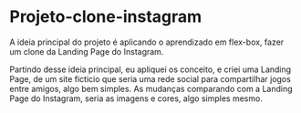 # Projeto-clone-instagram

A ideia principal do projeto é aplicando o aprendizado em flex-box, fazer um clone da Landing Page do Instagram.

Partindo desse ideia principal, eu apliquei os conceito, e criei uma Landing Page, de um site ficticio que seria uma rede social para compartilhar jogos entre amigos, algo bem simples. As mudanças comparando com a Landing Page do Instagram, seria as imagens e cores, algo simples mesmo.
